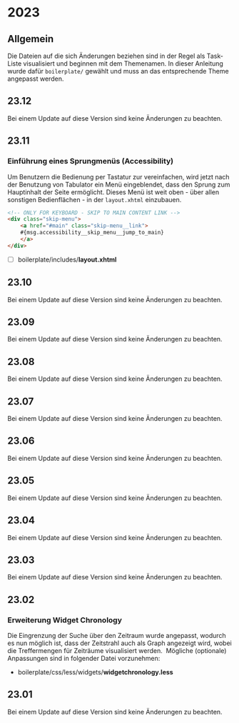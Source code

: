 # 2023

## Allgemein

Die Dateien auf die sich Änderungen beziehen sind in der Regel als Task-Liste visualisiert und beginnen mit dem Themenamen. In dieser Anleitung wurde dafür `boilerplate/` gewählt und muss an das entsprechende Theme angepasst werden.

## 23.12

Bei einem Update auf diese Version sind keine Änderungen zu beachten.

## 23.11

### Einführung eines Sprungmenüs (Accessibility)

Um Benutzern die Bedienung per Tastatur zur vereinfachen, wird jetzt nach der Benutzung von Tabulator ein Menü eingeblendet, dass den Sprung zum Hauptinhalt der Seite ermöglicht. Dieses Menü ist weit oben - über allen sonstigen Bedienflächen - in der `layout.xhtml` einzubauen.

```html
<!-- ONLY FOR KEYBOARD - SKIP TO MAIN CONTENT LINK -->
<div class="skip-menu">
	<a href="#main" class="skip-menu__link">
	#{msg.accessibility__skip_menu__jump_to_main}
	</a>
</div>
```

* [ ] boilerplate/includes/**layout.xhtml**

## 23.10

Bei einem Update auf diese Version sind keine Änderungen zu beachten.

## 23.09

Bei einem Update auf diese Version sind keine Änderungen zu beachten.

## 23.08

Bei einem Update auf diese Version sind keine Änderungen zu beachten.

## 23.07

Bei einem Update auf diese Version sind keine Änderungen zu beachten.

## 23.06

Bei einem Update auf diese Version sind keine Änderungen zu beachten.

## 23.05

Bei einem Update auf diese Version sind keine Änderungen zu beachten.

## 23.04

Bei einem Update auf diese Version sind keine Änderungen zu beachten.

## 23.03

Bei einem Update auf diese Version sind keine Änderungen zu beachten.

## 23.02

### Erweiterung Widget Chronology

Die Eingrenzung der Suche über den Zeitraum wurde angepasst, wodurch es nun möglich ist, dass der Zeitstrahl auch als Graph angezeigt wird, wobei die Treffermengen für Zeiträume visualisiert werden. ​ Mögliche (optionale) Anpassungen sind in folgender Datei vorzunehmen:

* boilerplate/css/less/widgets/**widgetchronology.less**

## 23.01

Bei einem Update auf diese Version sind keine Änderungen zu beachten.
